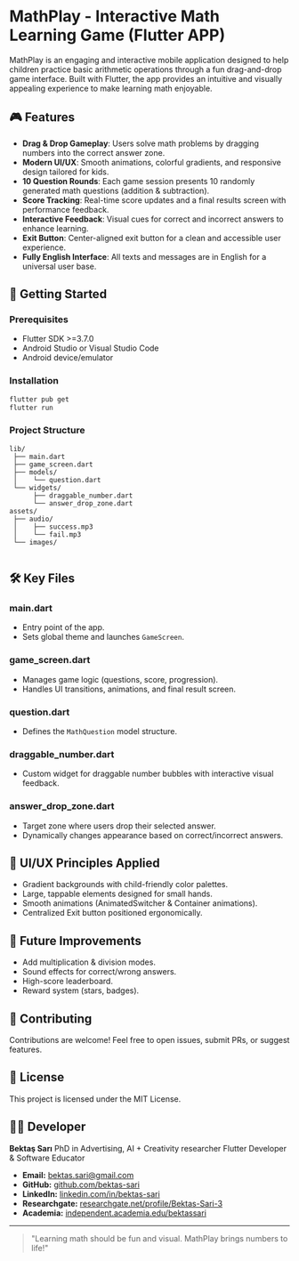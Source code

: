 # MathPlay - Interactive Math Learning Game (Flutter APP)

MathPlay is an engaging and interactive mobile application designed to help children practice basic arithmetic operations through a fun drag-and-drop game interface. 
Built with Flutter, the app provides an intuitive and visually appealing experience to make learning math enjoyable.

## 🎮 Features

* **Drag & Drop Gameplay**: Users solve math problems by dragging numbers into the correct answer zone.
* **Modern UI/UX**: Smooth animations, colorful gradients, and responsive design tailored for kids.
* **10 Question Rounds**: Each game session presents 10 randomly generated math questions (addition & subtraction).
* **Score Tracking**: Real-time score updates and a final results screen with performance feedback.
* **Interactive Feedback**: Visual cues for correct and incorrect answers to enhance learning.
* **Exit Button**: Center-aligned exit button for a clean and accessible user experience.
* **Fully English Interface**: All texts and messages are in English for a universal user base.
  

## 🚀 Getting Started

### Prerequisites

* Flutter SDK >=3.7.0
* Android Studio or Visual Studio Code
* Android device/emulator

### Installation

```bash
flutter pub get
flutter run
```

### Project Structure

```
lib/
 ├── main.dart
 ├── game_screen.dart
 ├── models/
 │    └── question.dart
 └── widgets/
      ├── draggable_number.dart
      └── answer_drop_zone.dart
assets/
 ├── audio/
 │    ├── success.mp3
 │    └── fail.mp3
 └── images/
      
```

## 🛠️ Key Files

### main.dart

* Entry point of the app.
* Sets global theme and launches `GameScreen`.

### game\_screen.dart

* Manages game logic (questions, score, progression).
* Handles UI transitions, animations, and final result screen.

### question.dart

* Defines the `MathQuestion` model structure.

### draggable\_number.dart

* Custom widget for draggable number bubbles with interactive visual feedback.

### answer\_drop\_zone.dart

* Target zone where users drop their selected answer.
* Dynamically changes appearance based on correct/incorrect answers.

## 🎨 UI/UX Principles Applied

* Gradient backgrounds with child-friendly color palettes.
* Large, tappable elements designed for small hands.
* Smooth animations (AnimatedSwitcher & Container animations).
* Centralized Exit button positioned ergonomically.

## 🧩 Future Improvements

* Add multiplication & division modes.
* Sound effects for correct/wrong answers.
* High-score leaderboard.
* Reward system (stars, badges).

## 🤝 Contributing

Contributions are welcome! Feel free to open issues, submit PRs, or suggest features.

## 📄 License

This project is licensed under the MIT License.

## 👨‍💻 Developer

**Bektaş Sarı**
PhD in Advertising, AI + Creativity researcher
Flutter Developer & Software Educator

- **Email:** [bektas.sari@gmail.com](mailto:bektas.sari@gmail.com)  
- **GitHub:** [github.com/bektas-sari](https://github.com/bektas-sari)  
- **LinkedIn:** [linkedin.com/in/bektas-sari](https://www.linkedin.com/in/bektas-sari)  
- **Researchgate:** [researchgate.net/profile/Bektas-Sari-3](https://www.researchgate.net/profile/Bektas-Sari-3)  
- **Academia:** [independent.academia.edu/bektassari](https://independent.academia.edu/bektassari)

---

> "Learning math should be fun and visual. MathPlay brings numbers to life!"

